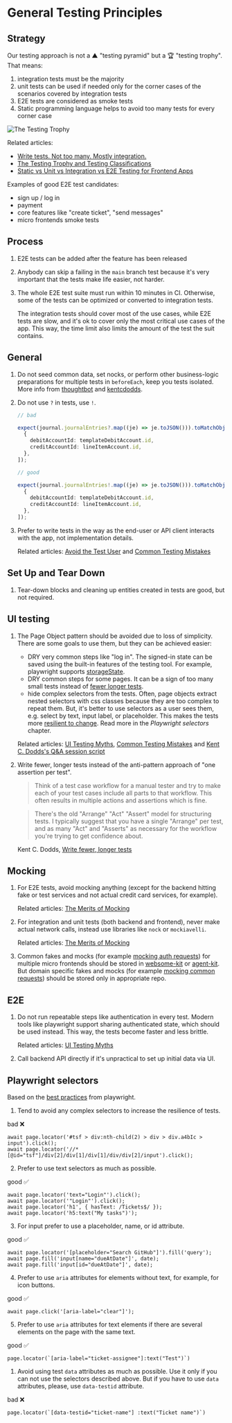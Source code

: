 # General Testing Principles

## Strategy

Our testing approach is not a ▲ "testing pyramid" but a 🏆 "testing trophy". That means:

1.  integration tests must be the majority
1.  unit tests can be used if needed only for the corner cases of the scenarios covered by integration tests
1.  E2E tests are considered as smoke tests
1.  Static programming language helps to avoid too many tests for every corner case

![The Testing Trophy](https://pbs.twimg.com/media/DVUoM94VQAAzuws?format=jpg&name=900x900)

Related articles:

- [Write tests. Not too many. Mostly integration.](https://kentcdodds.com/blog/write-tests)
- [The Testing Trophy and Testing Classifications](https://kentcdodds.com/blog/the-testing-trophy-and-testing-classifications)
- [Static vs Unit vs Integration vs E2E Testing for Frontend Apps](https://kentcdodds.com/blog/static-vs-unit-vs-integration-vs-e2e-tests)

Examples of good E2E test candidates:

- sign up / log in
- payment
- core features like "create ticket", "send messages"
- micro frontends smoke tests

## Process

1. E2E tests can be added after the feature has been released
1. Anybody can skip a failing in the `main` branch test because it's very important that the tests make life easier, not harder.
1. The whole E2E test suite must run within 10 minutes in CI. Otherwise, some of the tests can be optimized or converted to integration tests.

   The integration tests should cover most of the use cases, while E2E tests are slow, and it's ok to cover only the most critical use cases of the app. This way, the time limit also limits the amount of the test the suit contains.

## General

1. Do not seed common data, set nocks, or perform other business-logic preparations for multiple tests in `beforeEach`, keep you tests isolated. More info from [thoughtbot](https://thoughtbot.com/blog/lets-not) and [kentcdodds](https://kentcdodds.com/blog/avoid-nesting-when-youre-testing).

1. Do not use `?` in tests, use `!`.

   ```typescript
   // bad

   expect(journal.journalEntries?.map((je) => je.toJSON())).toMatchObject([
     {
       debitAccountId: templateDebitAccount.id,
       creditAccountId: lineItemAccount.id,
     },
   ]);

   // good

   expect(journal.journalEntries!.map((je) => je.toJSON())).toMatchObject([
     {
       debitAccountId: templateDebitAccount.id,
       creditAccountId: lineItemAccount.id,
     },
   ]);
   ```

1. Prefer to write tests in the way as the end-user or API client interacts with the app, not implementation details.

   Related articles: [Avoid the Test User](https://kentcdodds.com/blog/avoid-the-test-user) and [Common Testing Mistakes](https://kentcdodds.com/blog/common-testing-mistakes)

## Set Up and Tear Down

1. Tear-down blocks and cleaning up entities created in tests are good, but not required.

## UI testing

1. The Page Object pattern should be avoided due to loss of simplicity. There are some goals to use them, but they can be achieved easier:

   - DRY very common steps like "log in". The signed-in state can be saved using the built-in features of the testing tool. For example, playwright supports [storageState](https://playwright.dev/docs/test-auth#reuse-signed-in-state).
   - DRY common steps for some pages. It can be a sign of too many small tests instead of [fewer longer tests](https://kentcdodds.com/blog/write-fewer-longer-tests).
   - hide complex selectors from the tests. Often, page objects extract nested selectors with css classes because they are too complex to repeat them. But, it's better to use selectors as a user sees them, e.g. select by text, input label, or placeholder. This makes the tests more [resilient to change](https://kentcdodds.com/blog/making-your-ui-tests-resilient-to-change). Read more in the _Playwright selectors_ chapter.

   Related articles: [UI Testing Myths](https://kentcdodds.com/blog/ui-testing-myths), [Common Testing Mistakes](https://kentcdodds.com/blog/common-testing-mistakes) and [Kent C. Dodds's Q&A session script](https://frontendmasters.com/courses/testing-practices-principles/additional-resources-and-q-a/)

1. Write fewer, longer tests instead of the anti-pattern approach of "one assertion per test".

   > Think of a test case workflow for a manual tester and try to make each of your test cases include all parts to that workflow. This often results in multiple actions and assertions which is fine.

   > There's the old "Arrange" "Act" "Assert" model for structuring tests. I typically suggest that you have a single "Arrange" per test, and as many "Act" and "Asserts" as necessary for the workflow you're trying to get confidence about.

   Kent C. Dodds, [Write fewer, longer tests](https://kentcdodds.com/blog/write-fewer-longer-tests)

## Mocking

1. For E2E tests, avoid mocking anything (except for the backend hitting fake or test services and not actual credit card services, for example).

   Related articles: [The Merits of Mocking](https://kentcdodds.com/blog/the-merits-of-mocking)

1. For integration and unit tests (both backend and frontend), never make actual network calls, instead use libraries like `nock` or `mockiavelli`.

   Related articles: [The Merits of Mocking](https://kentcdodds.com/blog/the-merits-of-mocking)

1. Common fakes and mocks (for example [mocking auth requests](https://github.com/OsomePteLtd/websome-kit/blob/main/src/tests/mocks/auth.mock.ts)) for multiple micro frontends should be stored in [websome-kit](https://github.com/OsomePteLtd/websome-kit/tree/main/src/tests) or [agent-kit](https://github.com/OsomePteLtd/agent-kit/tree/main/src/tests). But domain specific fakes and mocks (for example [mocking common requests](https://github.com/OsomePteLtd/websome/blob/main/src/tests/mocks/common.mock.ts)) should be stored only in appropriate repo.

## E2E

1. Do not run repeatable steps like authentication in every test. Modern tools like playwright support sharing authenticated state, which should be used instead. This way, the tests become faster and less brittle.

   Related articles: [UI Testing Myths](https://kentcdodds.com/blog/ui-testing-myths)

1. Call backend API directly if it's unpractical to set up initial data via UI.

## Playwright selectors

Based on the [best practices](https://playwright.dev/docs/selectors#best-practices) from playwright.

1. Tend to avoid any complex selectors to increase the resilience of tests.

bad ❌

```
await page.locator('#tsf > div:nth-child(2) > div > div.a4bIc > input').click();
await page.locator('//*[@id="tsf"]/div[2]/div[1]/div[1]/div/div[2]/input').click();
```

2. Prefer to use text selectors as much as possible.

good ✅

```
await page.locator('text="Login"').click();
await page.locator('"Login"').click();
await page.locator('h1', { hasText: /Tickets$/ });
await page.locator('h5:text("My tasks")');
```

3. For input prefer to use a placeholder, name, or id attribute.

good ✅

```
await page.locator('[placeholder="Search GitHub"]').fill('query');
await page.fill('input[name="dueAtDate"]', date);
await page.fill('input[id="dueAtDate"]', date);
```

4. Prefer to use `aria` attributes for elements without text, for example, for icon buttons.

good ✅

```
await page.click('[aria-label="clear"]');
```

5. Prefer to use `aria` attributes for text elements if there are several elements on the page with the same text.

good ✅

```
page.locator(`[aria-label="ticket-assignee"]:text("Test")`)
```

1. Avoid using test `data` attributes as much as possible. Use it only if you can not use the selectors described above. But if you have to use `data` attributes, please, use `data-testid` attribute.

bad ❌

```
page.locator(`[data-testid="ticket-name"] :text("Ticket name")`)
```
